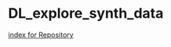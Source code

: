 # DL_explore_synth_data
[index for Repository](https://docs.google.com/spreadsheets/d/1nJu1O-tOdnT7PYXY2rVSj55qY4mJZ9_dqrQjKUjDzEA/edit?usp=sharing)
<!--- A comprehensive survey of different deep learning architecture
 - 1. Attention model experiments on mosaic data
 - 2. Experiments on CIFAR, MNIST, and Synthetic data to see how model behaves in the presence of random noise.
 - 3. Experiments on CIFAR data with Systematic noise.
 - 4. Experiments on MNIST data with Systematic noise.
 - 5. Experiments on Elemental mosaic data. --->

